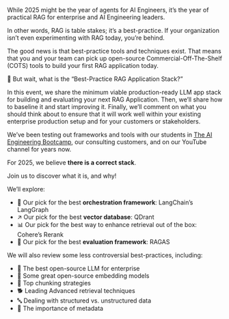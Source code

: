 While 2025 might be the year of agents for AI Engineers, it’s the year of practical RAG for enterprise and AI Engineering leaders.

In other words, RAG is table stakes; it’s a best-practice. If your organization isn’t even experimenting with RAG today, you’re behind.  

The good news is that best-practice tools and techniques exist. That means that you and your team can pick up open-source Commercial-Off-The-Shelf (COTS) tools to build your first RAG application today.   

🙋 But wait, what is the “Best-Practice RAG Application Stack?”

In this event, we share the minimum viable production-ready LLM app stack for building and evaluating your next RAG Application. Then, we’ll share how to baseline it and start improving it. Finally, we’ll comment on what you should think about to ensure that it will work well within your existing enterprise production setup and for your customers or stakeholders.

We’ve been testing out frameworks and tools with our students in [The AI Engineering Bootcamp](https://aimakerspace.io/the-ai-engineering-bootcamp/), our consulting customers, and on our YouTube channel for years now.

For 2025, we believe **there is a correct stack**.

Join us to discover what it is, and why!

We’ll explore:

- 🎺 Our pick for the best **orchestration framework**: LangChain’s LangGraph
- ↗️ Our pick for the best **vector database**: QDrant
- 📊 Our pick for the best way to enhance retrieval out of the box: Cohere’s Rerank
- 📐 Our pick for the best **evaluation framework**: RAGAS

We will also review some less controversial best-practices, including:

- 🦙 The best open-source LLM for enterprise
- 🔢 Some great open-source embedding models
- 🍰 Top chunking strategies
- 🐕 Leading Advanced retrieval techniques
- 🔤 Dealing with structured vs. unstructured data
- 🔖 The importance of metadata